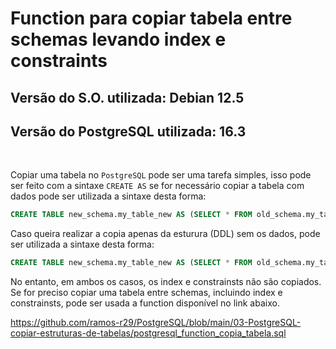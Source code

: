 <h1>Function para copiar tabela entre schemas levando index e constraints</h1>
<h2>Versão do S.O. utilizada: Debian 12.5</h2>
<h2>Versão do PostgreSQL utilizada: 16.3</h2>

<br>

Copiar uma tabela no `PostgreSQL` pode ser uma tarefa simples, isso pode ser feito com a sintaxe `CREATE AS` se for necessário copiar a tabela com dados pode ser utilizada a sintaxe desta forma:

```sql
CREATE TABLE new_schema.my_table_new AS (SELECT * FROM old_schema.my_table) ;
```

Caso queira realizar a copia apenas da esturura (DDL) sem os dados, pode ser utilizada a sintaxe desta forma:

```sql
CREATE TABLE new_schema.my_table_new AS (SELECT * FROM old_schema.my_table) WITH NO DATA ;
```

No entanto, em ambos os casos, os index e constrainsts não são copiados. Se for preciso copiar uma tabela entre schemas, incluindo index e constrainsts, pode ser usada a 
function  disponível no link abaixo. 

https://github.com/ramos-r29/PostgreSQL/blob/main/03-PostgreSQL-copiar-estruturas-de-tabelas/postgresql_function_copia_tabela.sql
 


